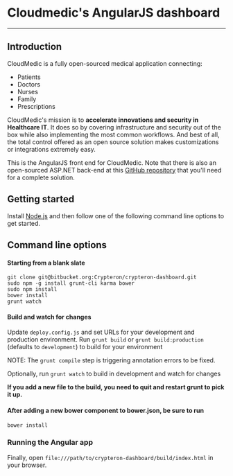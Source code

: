 # Cloudmedic's AngularJS dashboard

***

## Introduction

CloudMedic is a fully open-sourced medical application connecting:
* Patients
* Doctors
* Nurses
* Family
* Prescriptions 

CloudMedic's mission is to **accelerate innovations and security in Healthcare IT**. It does so by covering infrastructure and security out of the box while also implementing the most common workflows. And best of all, the total control offered as an open source solution makes customizations or integrations extremely easy.

This is the AngularJS front end for CloudMedic. Note that there is also an open-sourced ASP.NET back-end at this [GitHub repository](https://github.com/crypteron/cloudmedic) that you'll need for a complete solution.

## Getting started

Install [Node.js](http://nodejs.org/download/) and then follow one of the following command line options to get started.

## Command line options

#### Starting from a blank slate
```
git clone git@bitbucket.org:Crypteron/crypteron-dashboard.git
sudo npm -g install grunt-cli karma bower
sudo npm install
bower install
grunt watch
```

#### Build and watch for changes
Update `deploy.config.js` and set URLs for your development and production environment.
Run `grunt build` or `grunt build:production` (defaults to `development`) to build for your environment

NOTE: The `grunt compile` step is triggering annotation errors to be fixed.

Optionally, run `grunt watch` to build in development and watch for changes

**If you add a new file to the build, you need to quit and restart grunt to pick it up.**

#### After adding a new bower component to bower.json, be sure to run
`bower install`

### Running the Angular app 
Finally, open `file:///path/to/crypteron-dashboard/build/index.html` in your browser.


